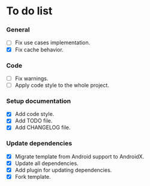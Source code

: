 # To do list

### General

- [ ] Fix use cases implementation.
- [x] Fix cache behavior.

### Code

- [ ] Fix warnings.
- [ ] Apply code style to the whole project.

### Setup documentation

- [x] Add code style.
- [x] Add TODO file.
- [x] Add CHANGELOG file.

### Update dependencies

- [x] Migrate template from Android support to AndroidX.
- [x] Update all dependencies.
- [x] Add plugin for updating dependencies.
- [x] Fork template.